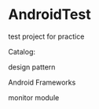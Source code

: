 # AndroidTest
test project for practice

Catalog:

design pattern

Android Frameworks

monitor module

